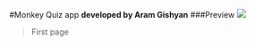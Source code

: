 #Monkey Quiz app
**developed by Aram Gishyan**
###Preview
![](https://gavrilka.github.io/preview.png)
> First page